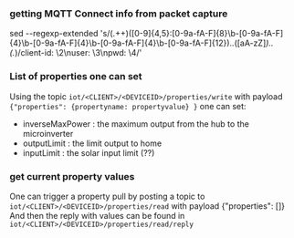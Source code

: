 ### getting MQTT Connect info from packet capture

sed --regexp-extended 's/(.++)([0-9]{4,5}:[0-9a-fA-F]{8}\b-[0-9a-fA-F]{4}\b-[0-9a-fA-F]{4}\b-[0-9a-fA-F]{4}\b-[0-9a-fA-F]{12})\.\.([aA-zZ]*)\.\.(.*)/client-id: \2\nuser: \3\npwd: \4/'


### List of properties one can set

Using the topic ```iot/<CLIENT>/<DEVICEID>/properties/write``` with payload
```{"properties": {propertyname: propertyvalue} }```
one can set:

- inverseMaxPower : the maximum output from the hub to the microinverter
- outputLimit : the limit output to home
- inputLimit : the solar input limit (??)


### get current property values

One can trigger a property pull by posting a topic to ```iot/<CLIENT>/<DEVICEID>/properties/read``` with payload
{"properties": [<propertyname>]}
And then the reply with values can be found in ```iot/<CLIENT>/<DEVICEID>/properties/read/reply```
